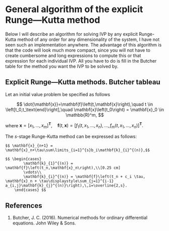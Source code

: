 # General algorithm of the explicit Runge—Kutta method
Below I will describe an algorithm for solving IVP by any explicit Runge-Kutta method of any order for any dimensionality of the system, I have not seen such an implementation anywhere. 
The advantage of this algorithm is that the code will look much more compact, since you will not have to create cumbersome and long expressions to compute this or that expression for each individual IVP. 
All you have to do is fill in the Butcher table for the method you want the IVP to be solved by.

## Explicit Runge—Kutta methods. Butcher tableau
Let an initial value problem be specified as follows

$$ \dot{\mathbf{x}}=\mathbf{f}\left(t,\mathbf{x}\right),\quad t \in \left[t_0,t_\text{end}\right],\quad \mathbf{x}\left(t_0\right) = \mathbf{x}_0 \in \mathbb{R}^m, $$

where $\mathbf{x}=\left[x_1,\dots,x_m\right]^\mathbf{T},\quad
	\mathbf{f}\left(t,\mathbf{x}\right)=\left[f_1\left(t,x_1,\dots,x_n\right),\dots,f_m\left(t,x_1,\dots,x_n\right)\right]^\mathbf{T}.$
	
The $s$-stage Runge-Kutta method can be expressed as follows:
	
	$$ \mathbf{x}_{n+1} = \mathbf{x}_n+\tau\sum\limits_{i=1}^{s}b_i\mathbf{k}_{i}^{(n)},$$
	
	$$ \begin{cases}
			\mathbf{k}_{1}^{(n)} = \mathbf{f}\left(t_n,\mathbf{x}_n\right),\\[0.25 cm]
			\vdots\\
			\mathbf{k}_{i}^{(n)} = \mathbf{f}\left(t_n + c_i \tau, \mathbf{x}_n + \tau\displaystyle\sum_{j=1}^{i-1} a_{i,j}\mathbf{k}_{j}^{(n)}\right),\,i=\overline{2,s}.
		\end{cases} $$
## References
1. Butcher, J. C. (2016). Numerical methods for ordinary differential equations. John Wiley & Sons.
